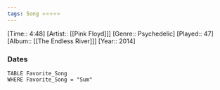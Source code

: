 ```yaml
---
tags: Song ⭐⭐⭐⭐⭐ 
---
```

[Time:: 4:48]
[Artist:: [[Pink Floyd]]]
[Genre:: Psychedelic]
[Played:: 47]
[Album:: [[The Endless River]]]
[Year:: 2014]
### Dates
````dataview
TABLE Favorite_Song
WHERE Favorite_Song = "Sum"
````
